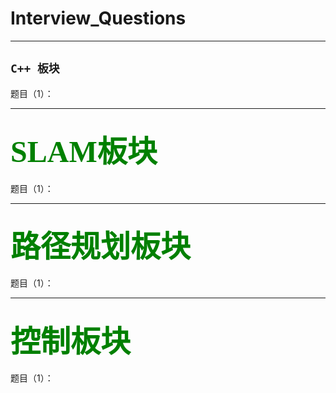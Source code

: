 # Interview_Questions

***********************************************************
`C++ 板块`
------- 
题目（1）：



**********************************************************
<font face="黑体" color=green size=15>SLAM板块</font>
------- 
题目（1）：




**********************************************************
<font face="黑体" color=green size=15>路径规划板块</font>
------- 

题目（1）：





**********************************************************
<font face="黑体" color=green size=15>控制板块</font>
------- 
题目（1）：


